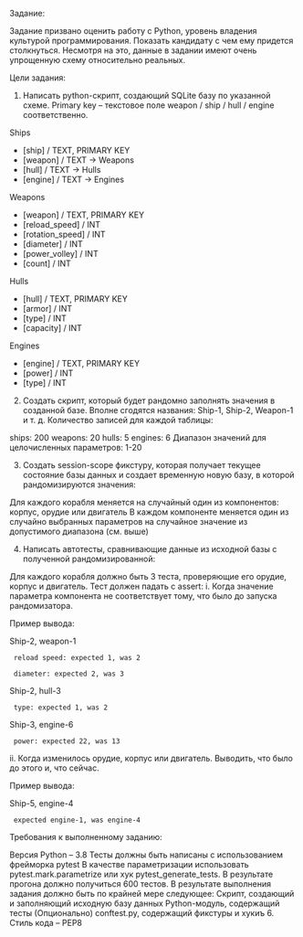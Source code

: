 Задание:

Задание призвано оценить работу с Python, уровень владения культурой программирования. Показать кандидату с чем ему придется столкнуться. Несмотря на это, данные в задании имеют очень упрощенную схему относительно реальных.

Цели задания:

1. Написать python-скрипт, создающий SQLite базу по указанной схеме. Primary key – текстовое поле weapon / ship / hull / engine соответственно.

Ships
* [ship] / TEXT, PRIMARY KEY
* [weapon] / TEXT -> Weapons
* [hull] / TEXT -> Hulls
* [engine] / TEXT -> Engines

Weapons
* [weapon] / TEXT, PRIMARY KEY
* [reload_speed] / INT
* [rotation_speed] / INT
* [diameter] / INT
* [power_volley] / INT
* [count] / INT

Hulls
* [hull] / TEXT, PRIMARY KEY
* [armor] / INT
* [type] / INT
* [capacity] / INT

Engines
* [engine] / TEXT, PRIMARY KEY
* [power] / INT
* [type] / INT

 

2. Создать скрипт, который будет рандомно заполнять значения в созданной базе. Вполне сгодятся названия: Ship-1, Ship-2, Weapon-1 и т. д.
Количество записей для каждой таблицы:

ships: 200
weapons: 20
hulls: 5
engines: 6
Диапазон значений для целочисленных параметров: 1-20
 

3. Создать session-scope фикстуру, которая получает текущее состояние базы данных и создает временную новую базу, в которой рандомизируются значения:

Для каждого корабля меняется на случайный один из компонентов: корпус, орудие или двигатель
В каждом компоненте меняется один из случайно выбранных параметров на случайное значение из допустимого диапазона (см. выше)
 

4. Написать автотесты, сравнивающие данные из исходной базы с полученной рандомизированной:

Для каждого корабля должно быть 3 теста, проверяющие его орудие, корпус и двигатель.
Тест должен падать с assert:
i. Когда значение параметра компонента не соответствует тому, что было до запуска рандомизатора.

Пример вывода:

Ship-2, weapon-1

     reload speed: expected 1, was 2

     diameter: expected 2, was 3

Ship-2, hull-3

     type: expected 1, was 2

Ship-3, engine-6

     power: expected 22, was 13

ii. Когда изменилось орудие, корпус или двигатель. Выводить, что было до этого и, что сейчас.

Пример вывода:

Ship-5, engine-4

     expected engine-1, was engine-4

 

Требования к выполненному заданию:

Версия Python – 3.8
Тесты должны быть написаны с использованием фрейморка pytest
В качестве параметризации использовать pytest.mark.parametrize или хук pytest_generate_tests.
В результате прогона должно получиться 600 тестов.
В результате выполнения задания должно быть по крайней мере следующее:
Скрипт, создающий и заполняющий исходную базу данных
Python-модуль, содержащий тесты
(Опционально) conftest.py, содержащий фикстуры и хукиъ
6. Стиль кода – PEP8